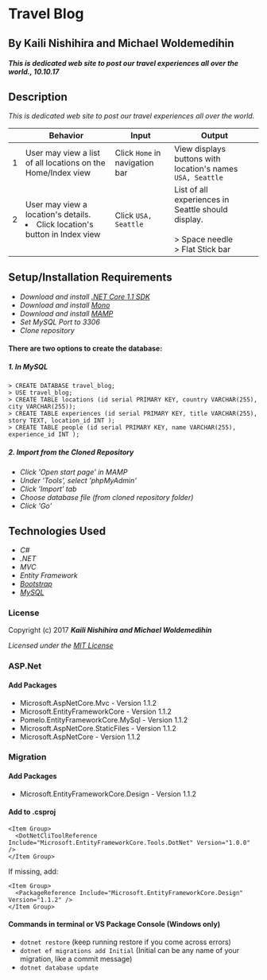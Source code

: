 ﻿# Travel Blog

## By Kaili Nishihira and Michael Woldemedihin

#### _This is dedicated web site to post our travel experiences all over the world., 10.10.17_


## Description

_This is dedicated web site to post our travel experiences all over the world._

|| Behavior  | Input  | Output  |
|---|---|---|---|
|1| User may view a list of all locations on the Home/Index view  | Click `Home` in navigation bar  | View displays buttons with location's names `USA, Seattle`|
|2| User may view a location's details. <li>Click location's button in Index view</li>  | Click `USA, Seattle`  | List of all experiences in Seattle should display. <br>  <br> > Space needle<br> > Flat Stick bar<br> |



## Setup/Installation Requirements

* _Download and install [.NET Core 1.1 SDK](https://www.microsoft.com/net/download/core)_
* _Download and install [Mono](http://www.mono-project.com/download/)_
* _Download and install [MAMP](https://www.mamp.info/en/)_
* _Set MySQL Port to 3306_
* _Clone repository_

#### There are two options to create the database:
##### 1. In MySQL
`> CREATE DATABASE travel_blog;`<br>
`> USE travel_blog;`<br>
`> CREATE TABLE locations (id serial PRIMARY KEY, country VARCHAR(255), city VARCHAR(255));`<br>
`> CREATE TABLE experiences (id serial PRIMARY KEY, title VARCHAR(255), story TEXT, location_id INT );`<br>
`> CREATE TABLE people (id serial PRIMARY KEY, name VARCHAR(255), experience_id INT );`
##### 2. Import from the Cloned Repository
* _Click 'Open start page' in MAMP_
* _Under 'Tools', select 'phpMyAdmin'_
* _Click 'Import' tab_
* _Choose database file (from cloned repository folder)_
* _Click 'Go'_

## Technologies Used
* _C#_
* _.NET_
* _MVC_
* _Entity Framework_
* _[Bootstrap](http://getbootstrap.com/getting-started/)_
* _[MySQL](https://www.mysql.com/)_

### License

Copyright (c) 2017 **_Kaili Nishihira and Michael Woldemedihin_**

*Licensed under the [MIT License](https://opensource.org/licenses/MIT)*


### ASP.Net
#### Add Packages
* Microsoft.AspNetCore.Mvc - Version 1.1.2
* Microsoft.EntityFrameworkCore - Version 1.1.2
* Pomelo.EntityFrameworkCore.MySql - Version 1.1.2
* Microsoft.AspNetCore.StaticFiles - Version 1.1.2
* Microsoft.AspNetCore - Version 1.1.2

### Migration
#### Add Packages
* Microsoft.EntityFrameworkCore.Design - Version 1.1.2

#### Add to .csproj
```
<Item Group>
  <DotNetCliToolReference Include="Microsoft.EntityFrameworkCore.Tools.DotNet" Version="1.0.0" />
</Item Group>
```
If missing, add:
```
<Item Group>
  <PackageReference Include="Microsoft.EntityFrameworkCore.Design" Version="1.1.2" />
</Item Group>
```

#### Commands in terminal or VS Package Console (Windows only)
* `dotnet restore` (keep running restore if you come across errors)
* `dotnet ef migrations add Initial` (Initial can be any name of your migration, like a commit message)
* `dotnet database update`
